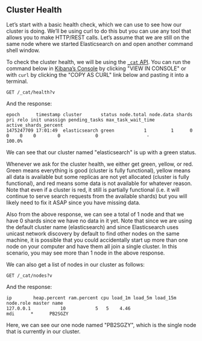 ## Cluster Health

Let’s start with a basic health check, which we can use to see how our cluster is doing. We’ll be using curl to do this but you can use any tool that allows you to make HTTP/REST calls. Let’s assume that we are still on the same node where we started Elasticsearch on and open another command shell window.

To check the cluster health, we will be using the [`_cat` API](https://www.elastic.co/guide/en/elasticsearch/reference/5.4/cat.html). You can run the command below in [Kibana’s Console](https://www.elastic.co/guide/en/kibana/5.4/console-kibana.html) by clicking "VIEW IN CONSOLE" or with `curl` by clicking the "COPY AS CURL" link below and pasting it into a terminal.
    
    
    GET /_cat/health?v

And the response:
    
    
    epoch      timestamp cluster       status node.total node.data shards pri relo init unassign pending_tasks max_task_wait_time active_shards_percent
    1475247709 17:01:49  elasticsearch green           1         1      0   0    0    0        0             0                  -                100.0%

We can see that our cluster named "elasticsearch" is up with a green status.

Whenever we ask for the cluster health, we either get green, yellow, or red. Green means everything is good (cluster is fully functional), yellow means all data is available but some replicas are not yet allocated (cluster is fully functional), and red means some data is not available for whatever reason. Note that even if a cluster is red, it still is partially functional (i.e. it will continue to serve search requests from the available shards) but you will likely need to fix it ASAP since you have missing data.

Also from the above response, we can see a total of 1 node and that we have 0 shards since we have no data in it yet. Note that since we are using the default cluster name (elasticsearch) and since Elasticsearch uses unicast network discovery by default to find other nodes on the same machine, it is possible that you could accidentally start up more than one node on your computer and have them all join a single cluster. In this scenario, you may see more than 1 node in the above response.

We can also get a list of nodes in our cluster as follows:
    
    
    GET /_cat/nodes?v

And the response:
    
    
    ip        heap.percent ram.percent cpu load_1m load_5m load_15m node.role master name
    127.0.0.1           10           5   5    4.46                        mdi      *      PB2SGZY

Here, we can see our one node named "PB2SGZY", which is the single node that is currently in our cluster.
